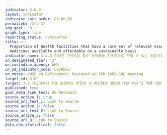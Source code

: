 ```yaml
---
indicator: 3.b.3
layout: indicator
indicator_sort_order: 03-bb-03
permalink: /3-b-3/
sdg_goal: '3'
graph_type: line
reporting_status: notstarted
title: >-
  Proportion of health facilities that have a core set of relevant essential
  medicines available and affordable on a sustainable basis
indicator_name: 3.b.3 적당한 가격으로 필수 의약품을 지속적으로 구할 수 있는 의료시설 비율
un_designated_tier: '3'
un_custodian_agency: WHO
un_sd_indicator_code: C030b03
un_notes: UNSC 48 Refinement; Reviewed at 5th IAEG-SDG meeting
target_id: 3.b
target: 3.b 개도국에서 주로 발생하는 전염성 및 비전염성 질병에 대한 백신 및 약품 개발과 연구 지원, 저렴한 가격의 필수 의약품 및 백신의 제공, 특히 모두에게 의약품에 대한 접근을 보장 
published: true
goal_meta_link_text: UN Metadata
source_active_1: true
source_url_text_1: Link to Source
source_active_2: false
source_url_text_2: Link to Source
source_active_3: false
source_url_3: Link to Source
data_non_statistical: false
---
```

